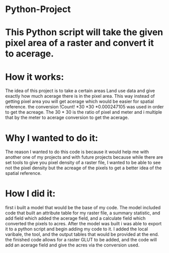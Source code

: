 # Python-Project
# This Python script will take the given pixel area of a raster and convert it to acerage. 

# How it works:
The idea of this project is to take a certain areas Land use data and give exactly how much acerage there is in the 
pixel area. This way instead of getting pixel area you will get acerage which would be easier for spatial reference. 
the conversion !Count! *30 *30 *0.000247105 was used in order to get the acreage. The 30 * 30 is the ratio of pixel 
and meter and i multiple that by the meter to acerage conversion to get the acerage.  

# Why I wanted to do it: 
The reason I wanted to do this code is because it would help me with another one of my projects and with future 
projects because while there are set tools to give you pixel density of a raster file, I wanted to be able to see 
not the pixel density but the acreage of the pixels to get a better idea of the spatial reference. 



# How I did it: 
first i built a model that would be the base of my code. The model included code that built an attribute table for 
my raster file, a summary statistic, and add field which added the acerage field, and a calculate field which converted 
the pixels to acres. After the model was built i was able to export it to a python script and begin adding my code to it. 
I added the local varibale, the tool, and the output tables that would be provided at the end. the finished code allows 
for a raster GLUT to be added, and the code will add an acerage field and give the acres via the conversion used.   


